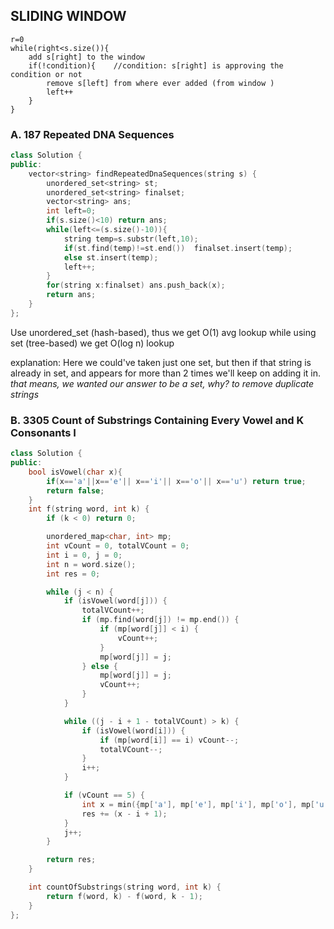 ## SLIDING WINDOW

```
r=0
while(right<s.size()){
    add s[right] to the window
    if(!condition){    //condition: s[right] is approving the condition or not  
        remove s[left] from where ever added (from window )
        left++
    }
}
```

### A. 187 Repeated DNA Sequences

```cpp
class Solution {
public:
    vector<string> findRepeatedDnaSequences(string s) {
        unordered_set<string> st;
        unordered_set<string> finalset;
        vector<string> ans;
        int left=0;
        if(s.size()<10) return ans;
        while(left<=(s.size()-10)){
            string temp=s.substr(left,10);
            if(st.find(temp)!=st.end())  finalset.insert(temp);
            else st.insert(temp);
            left++;
        }
        for(string x:finalset) ans.push_back(x);
        return ans;
    }
};
```
Use unordered_set<string> (hash-based), thus we get O(1) avg lookup
while using set<string> (tree-based) we get  O(log n) lookup

explanation: Here we could've taken just one set, but then if that string is already in set, and appears for more than 2 times we'll keep on adding it in.
*that means, we wanted our answer to be a set, why? to remove duplicate strings*
### B. 3305 Count of Substrings Containing Every Vowel and K Consonants I

```cpp
class Solution {
public:
    bool isVowel(char x){
        if(x=='a'||x=='e'|| x=='i'|| x=='o'|| x=='u') return true;
        return false;
    }
    int f(string word, int k) {
        if (k < 0) return 0;

        unordered_map<char, int> mp;
        int vCount = 0, totalVCount = 0;
        int i = 0, j = 0;
        int n = word.size();
        int res = 0;

        while (j < n) {
            if (isVowel(word[j])) {
                totalVCount++;
                if (mp.find(word[j]) != mp.end()) {
                    if (mp[word[j]] < i) {
                        vCount++;
                    }
                    mp[word[j]] = j;
                } else {
                    mp[word[j]] = j;
                    vCount++;
                }
            }

            while ((j - i + 1 - totalVCount) > k) {
                if (isVowel(word[i])) {
                    if (mp[word[i]] == i) vCount--;
                    totalVCount--;
                }
                i++;
            }

            if (vCount == 5) {
                int x = min({mp['a'], mp['e'], mp['i'], mp['o'], mp['u']});
                res += (x - i + 1);
            }
            j++;
        }

        return res;
    }

    int countOfSubstrings(string word, int k) {
        return f(word, k) - f(word, k - 1);
    }
};
```





